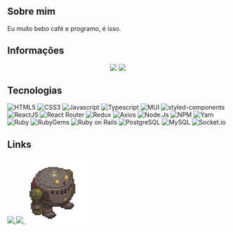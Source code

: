 ## Sobre mim
Eu muito bebo café e programo, é isso.

## Informações
<p float="left" align="center">
<img width="380" float="left" src="https://github-readme-stats.vercel.app/api/top-langs/?username=eversilva&layout=compact&theme=github_dark&border=FFFFFF03&hide_border=true&locale=pt-br&hide_title=true"/>
<img width="380" src="https://streak-stats.demolab.com/?user=EverSilva&theme=dark&hide_border=true&locale=pt-br&date_format=j%2Fn%5B%2FY%5D&background=0D1117"/>
</p>
  
## Tecnologias
![HTML5](https://img.shields.io/badge/-HTML5-333333?style=flat&logo=HTML5)
![CSS3](https://img.shields.io/badge/-CSS3-333333?style=flat&logo=CSS3)
![Javascript](https://img.shields.io/badge/-Javascript-333333?style=flat&logo=Javascript)
![Typescript](https://img.shields.io/badge/-Typescript-333333?style=flat&logo=Typescript)
![MUI](https://img.shields.io/badge/-MUI-333333?style=flat&logo=MUI)
![styled-components](https://img.shields.io/badge/-StyledComponents-333333?style=flat&logo=styledcomponents)
![ReactJS](https://img.shields.io/badge/-ReactJS-333333?style=flat&logo=React)
![React Router](https://img.shields.io/badge/-React%20Router-333333?style=flat&logo=ReactRouter)
![Redux](https://img.shields.io/badge/-React_Redux-333333?style=flat&logo=Redux)
![Axios](https://img.shields.io/badge/-Axios-333333?style=flat&logo=Axios)
![Node.Js](https://img.shields.io/badge/-Node.Js-333333?style=flat&logo=Node.Js)
![NPM](https://img.shields.io/badge/-NPM-333333?style=flat&logo=NPM)
![Yarn](https://img.shields.io/badge/-Yarn-333333?style=flat&logo=Yarn)
![Ruby](https://img.shields.io/badge/-Ruby-333333?style=flat&logo=Ruby)
![RubyGems](https://img.shields.io/badge/-RubyGems-333333?style=flat&logo=RubyGems)
![Ruby on Rails](https://img.shields.io/badge/-Ruby%20on%20Rails-333333?style=flat&logo=Ruby%20on%20Rails)
![PostgreSQL](https://img.shields.io/badge/-PostgreSQL-333333?style=flat&logo=PostgreSQL)
![MySQL](https://img.shields.io/badge/-MySQL-333333?style=flat&logo=MySQL)
![Socket.io](https://img.shields.io/badge/-Socket.io-333333?style=flat&logo=Socket.io)

## Links

<a href="https://www.linkedin.com/in/everson-barbosa-da-silva-developer/" target="_blank">
  <img src="https://img.shields.io/badge/-LinkedIn-%230077B5?style=for-the-badge&logo=linkedin&logoColor=white" target="_blank">
</a>  

<a href="mailto:everson.silva2706@gmail.com" target="_blank">
  <img src="https://img.shields.io/badge/-Gmail-d93339?style=for-the-badge&logo=gmail&logoColor=white" target="_blank">
</a>

<img alt="Robo de Breath of Fire IV - Ershin se escondendo" src="https://github.com/EverSilva/EverSilva/blob/main/assets/ershin-hiding.gif" width="150">
